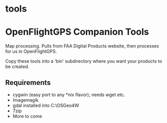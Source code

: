 # tools

# OpenFlightGPS Companion Tools
Map processing.  Pulls from FAA Digital Products website, then processes for us in OpenFlightGPS.

Copy these tools into a 'bin' subdirectory where you want your products to be created.

## Requirements
* cygwin (easy port to any *nix flavor); needs wget etc.
* Imagemagik
* gdal installed into C:\OSGeo4W
* 7zip
* More to come

